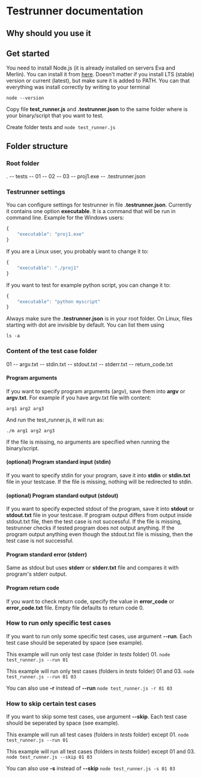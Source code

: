 # Testrunner documentation

## Why should you use it

## Get started
You need to install Node.js (it is already installed on servers Eva and Merlin).
You can install it from [here](https://nodejs.org/en/download). Doesn't matter if you install LTS (stable) version or current (latest), but make sure it is added to PATH.
You can that everything was install correctly by writing to your terminal

`node --version`

Copy file **test_runner.js** and **.testrunner.json** to the same folder where is your binary/script that you want to test.

Create folder tests and 
`node test_runner.js`

## Folder structure

### Root folder
.   -- tests    -- 01
                -- 02
                -- 03
    -- proj1.exe
    -- .testrunner.json

### Testrunner settings
You can configure settings for testrunner in file **.testrunner.json**. Currently it contains one option **executable**. 
It is a command that will be run in command line. Example for the Windows users:

```javascript
{
    "executable": "proj1.exe"
}
```

If you are a Linux user, you probably want to change it to:

```javascript
{
    "executable": "./proj1"
}
```


If you want to test for example python script, you can change it to:

```javascript
{
    "executable": "python myscript"
}
```

Always make sure the **.testrunner.json** is in your root folder. On Linux, files starting with dot are invisible by default.
You can list them using

`ls -a`


### Content of the test case folder

01  -- argv.txt
    -- stdin.txt
    -- stdout.txt
    -- stderr.txt
    -- return_code.txt


#### Program arguments
If you want to specify program arguments (argv), save them into **argv** or **argv.txt**.
For example if you have argv.txt file with content: 

`arg1 arg2 arg3`

And run the test_runner.js, it will run as:

`./m arg1 arg2 arg3`

If the file is missing, no arguments are specified when running the binary/script.


#### (optional) Program standard input (stdin)
If you want to specify stdin for your program, save it into **stdin** or **stdin.txt** file in your testcase.
If the file is missing, nothing will be redirected to stdin.

#### (optional) Program standard output (stdout)
If you want to specify expected stdout of the program, save it into **stdout** or **stdout.txt** file in your testcase. If program output differs from output inside stdout.txt file, then the test case is not successful.
If the file is missing, testrunner checks if tested program does not output anything. If the program output anything even though the stdout.txt file is missing, then the test case is not successful.

#### Program standard error (stderr)
Same as stdout but uses **stderr** or **stderr.txt** file and compares it with program's stderr output.

#### Program return code
If you want to check return code, specify the value in **error\_code** or **error\_code.txt** file. Empty file defaults to return code 0.

### How to run only specific test cases
If you want to run only some specific test cases, use argument **--run**.
Each test case should be seperated by space (see example).

This example will run only test case (folder in *tests* folder) 01.
`node test_runner.js --run 01`

This example will run only test cases (folders in *tests* folder) 01 and 03.
`node test_runner.js --run 01 03`

You can also use **-r** instead of **--run**
`node test_runner.js -r 01 03`


### How to skip certain test cases
If you want to skip some test cases, use argument **--skip**.
Each test case should be seperated by space (see example).


This example will run all test cases (folders in *tests* folder) except 01.
`node test_runner.js --run 01`


This example will run all test cases (folders in *tests* folder) except 01 and 03.
`node test_runner.js --skip 01 03`

You can also use **-s** instead of **--skip**
`node test_runner.js -s 01 03`
